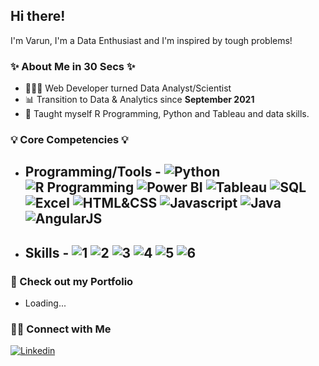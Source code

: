 ## Hi there!

I'm Varun, I'm a Data Enthusiast and I'm inspired by tough problems!

### ✨ About Me in 30 Secs ✨
- 👩🏻‍💻 Web Developer turned Data Analyst/Scientist
- 📊 Transition to Data & Analytics since **September 2021**
- 📝 Taught myself R Programming, Python and Tableau and data skills.

### 💡 Core Competencies 💡
- ## Programming/Tools - ![Python](https://img.shields.io/badge/-Python-blue)  ![R Programming](https://img.shields.io/badge/-R%20Programming-lightgrey) ![Power BI](https://img.shields.io/badge/-Power%20BI-yellow) ![Tableau](https://img.shields.io/badge/-Tableau-blue) ![SQL](https://img.shields.io/badge/-SQL-blueviolet) ![Excel](https://img.shields.io/badge/-Excel-green) ![HTML&CSS](https://img.shields.io/badge/-HTML%20%26%20CSS-orange) ![Javascript](https://img.shields.io/badge/-JavaScript-yellow) ![Java](https://img.shields.io/badge/-Java-informational) ![AngularJS](https://img.shields.io/badge/-AngularJS-red) 
- ## Skills - ![1](https://img.shields.io/badge/-Data%20Cleaning%20and%20Wrangling-success) ![2](https://img.shields.io/badge/-Data%20Visualisation-informational) ![3](https://img.shields.io/badge/-Data%20Analysis-important) ![4](https://img.shields.io/badge/-Machine%20Learning-lightgrey) ![5](https://img.shields.io/badge/-Dashboard%20Design%20and%20Development-ff69b4) ![6](https://img.shields.io/badge/-Relational%20Databases-yellow)

### 💼 Check out my Portfolio
- Loading...

### 🙌🏻 Connect with Me
[![Linkedin](https://img.shields.io/badge/Linkedin-0e76a8?style=for-the-badge&logo=Linkedin&logoColor=white)](https://www.linkedin.com/in/varunlokesha/)
